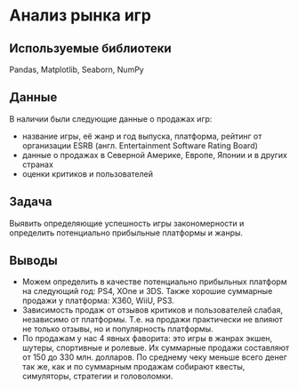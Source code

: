 # Анализ рынка игр


## Используемые библиотеки
Pandas, Matplotlib, Seaborn, NumPy


## Данные

В наличии были следующие данные о продажах игр:
- название игры, её жанр и год выпуска, платформа, рейтинг от организации ESRB (англ. Entertainment Software Rating Board)
- данные о продажах в Северной Америке, Европе, Японии и в других странах
- оценки критиков и пользователей 


## Задача

Выявить определяющие успешность игры закономерности и определить потенциально прибыльные платформы и жанры.


## Выводы
- Можем определить в качестве потенциально прибыльных платформ на следующий год: PS4, XOne и 3DS.
Также хорошие суммарные продажи у платформа: X360, WiiU, PS3.
- Зависимость продаж от отзывов критиков и пользователей слабая, независимо от платформы. Т.е. на продажи практически не влияют не только отзывы, но и популярность платформы.
- По продажам у нас 4 явных фаворита: это игры в жанрах экшен, шутеры, спортивные и ролевые. Их суммарные продажи составляют от 150 до 330 млн. долларов.
По среднему чеку меньше всего денег так же, как и по суммарным продажам собирают квесты, симуляторы, стратегии и головоломки.

